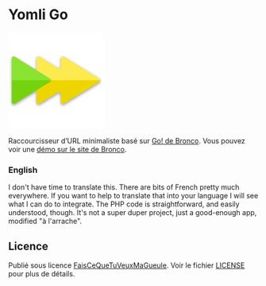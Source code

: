 # Yomli Go
![Logo de Yomli Go](./tpl/go.png)

Raccourcisseur d’URL minimaliste basé sur [Go! de Bronco](http://warriordudimanche.net/article720/go-un-raccourcisseur-d-url). Vous pouvez voir une [démo sur le site de Bronco](http://go.warriordudimanche.net/).

### English

I don't have time to translate this. There are bits of French pretty much everywhere. If you want to help to translate that into your language I will see what I can do to integrate. The PHP code is straightforward, and easily understood, though. It's not a super duper project, just a good-enough app, modified "à l'arrache".

## Licence

Publié sous licence [FaisCeQueTuVeuxMaGueule](http://www.wtfpl.net/). Voir le fichier [LICENSE](LICENSE) pour plus de détails.
